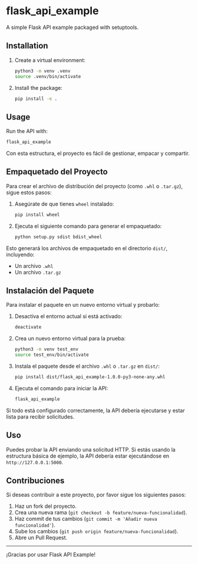 # flask_api_example

A simple Flask API example packaged with setuptools.

## Installation

1. Create a virtual environment:

    ```bash
    python3 -m venv .venv
    source .venv/bin/activate
    ```

2. Install the package:

    ```bash
    pip install -e .
    ```

## Usage

Run the API with:

```bash
flask_api_example
```

Con esta estructura, el proyecto es fácil de gestionar, empacar y compartir.

## Empaquetado del Proyecto

Para crear el archivo de distribución del proyecto (como `.whl` o `.tar.gz`), sigue estos pasos:

1. Asegúrate de que tienes `wheel` instalado:

    ```bash
    pip install wheel
    ```

2. Ejecuta el siguiente comando para generar el empaquetado:

    ```bash
    python setup.py sdist bdist_wheel
    ```

Esto generará los archivos de empaquetado en el directorio `dist/`, incluyendo:

- Un archivo `.whl`
- Un archivo `.tar.gz`

## Instalación del Paquete

Para instalar el paquete en un nuevo entorno virtual y probarlo:

1. Desactiva el entorno actual si está activado:

    ```bash
    deactivate
    ```

2. Crea un nuevo entorno virtual para la prueba:

    ```bash
    python3 -m venv test_env
    source test_env/bin/activate
    ```

3. Instala el paquete desde el archivo `.whl` o `.tar.gz` en `dist/`:

    ```bash
    pip install dist/flask_api_example-1.0.0-py3-none-any.whl
    ```

4. Ejecuta el comando para iniciar la API:

    ```bash
    flask_api_example
    ```

Si todo está configurado correctamente, la API debería ejecutarse y estar lista para recibir solicitudes.

## Uso

Puedes probar la API enviando una solicitud HTTP. Si estás usando la estructura básica de ejemplo, la API debería estar ejecutándose en `http://127.0.0.1:5000`.

## Contribuciones

Si deseas contribuir a este proyecto, por favor sigue los siguientes pasos:

1. Haz un fork del proyecto.
2. Crea una nueva rama (`git checkout -b feature/nueva-funcionalidad`).
3. Haz commit de tus cambios (`git commit -m 'Añadir nueva funcionalidad'`).
4. Sube los cambios (`git push origin feature/nueva-funcionalidad`).
5. Abre un Pull Request.

---

¡Gracias por usar Flask API Example!
